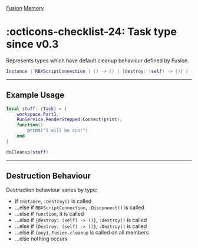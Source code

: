 <nav class="fusiondoc-api-breadcrumbs">
	<a href="../..">Fusion</a>
	<a href="..">Memory</a>
</nav>

<h1 class="fusiondoc-api-header" markdown>
	<span class="fusiondoc-api-icon" markdown>:octicons-checklist-24:</span>
	<span class="fusiondoc-api-name">Task</span>
	<span class="fusiondoc-api-pills">
		<span class="fusiondoc-api-pill-type">type</span>
		<span class="fusiondoc-api-pill-since">since v0.3</span>
	</span>
</h1>

Represents types which have default cleanup behaviour defined by Fusion.

```Lua
Instance | RBXScriptConnection | () -> () | {destroy: (self) -> ()} | {Destroy: (self) -> ()} | {Task}
```

-----

## Example Usage

```Lua
local stuff: {Task} = {
	workspace.Part1,
	RunService.RenderStepped:Connect(print),
	function()
		print("I will be run!")
	end
}

doCleanup(stuff)
```

-----

## Destruction Behaviour

Destruction behaviour varies by type:

- if `Instance`, `:Destroy()` is called
- ...else if `RBXScriptConnection`, `:Disconnect()` is called
- ...else if `function`, it is called
- ...else if `{destroy: (self) -> ()}`, `:destroy()` is called 
- ...else if `{Destroy: (self) -> ()}`, `:Destroy()` is called
- ...else if `{any}`, `Fusion.cleanup` is called on all members
- ...else nothing occurs.